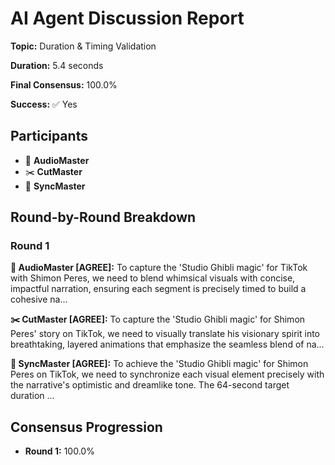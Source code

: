 # AI Agent Discussion Report

**Topic:** Duration & Timing Validation

**Duration:** 5.4 seconds

**Final Consensus:** 100.0%

**Success:** ✅ Yes

## Participants

- 🎵 **AudioMaster**
- ✂️ **CutMaster**
- 🎯 **SyncMaster**

## Round-by-Round Breakdown

### Round 1

**🎵 AudioMaster [AGREE]:** To capture the 'Studio Ghibli magic' for TikTok with Shimon Peres, we need to blend whimsical visuals with concise, impactful narration, ensuring each segment is precisely timed to build a cohesive na...

**✂️ CutMaster [AGREE]:** To capture the 'Studio Ghibli magic' for Shimon Peres' story on TikTok, we need to visually translate his visionary spirit into breathtaking, layered animations that emphasize the seamless blend of na...

**🎯 SyncMaster [AGREE]:** To achieve the 'Studio Ghibli magic' for Shimon Peres on TikTok, we need to synchronize each visual element precisely with the narrative's optimistic and dreamlike tone. The 64-second target duration ...

## Consensus Progression

- **Round 1:** 100.0%
